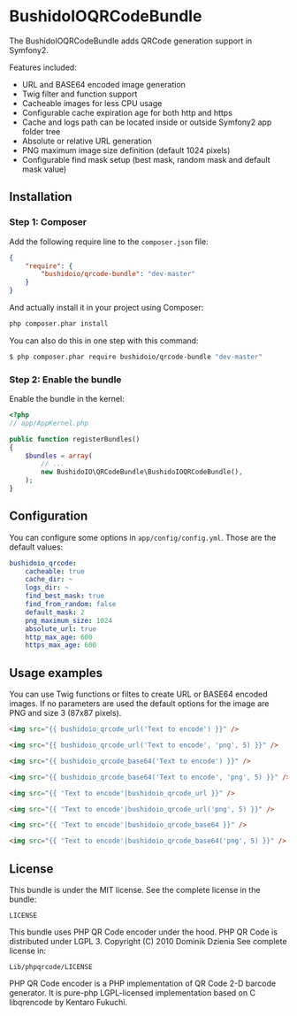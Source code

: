BushidoIOQRCodeBundle
=====================

The BushidoIOQRCodeBundle adds QRCode generation support in Symfony2.

Features included:

- URL and BASE64 encoded image generation
- Twig filter and function support
- Cacheable images for less CPU usage
- Configurable cache expiration age for both http and https
- Cache and logs path can be located inside or outside Symfony2 app folder tree
- Absolute or relative URL generation
- PNG maximum image size definition (default 1024 pixels)
- Configurable find mask setup (best mask, random mask and default mask value)

Installation
------------
### Step 1: Composer
Add the following require line to the `composer.json` file:
``` json
{
    "require": {
        "bushidoio/qrcode-bundle": "dev-master"
    }
}
```
And actually install it in your project using Composer:
``` bash
php composer.phar install
```
You can also do this in one step with this command:
``` bash
$ php composer.phar require bushidoio/qrcode-bundle "dev-master"
```

### Step 2: Enable the bundle

Enable the bundle in the kernel:

``` php
<?php
// app/AppKernel.php

public function registerBundles()
{
    $bundles = array(
        // ...
        new BushidoIO\QRCodeBundle\BushidoIOQRCodeBundle(),
    );
}
```

Configuration
-------------
You can configure some options in `app/config/config.yml`. Those are the default
values:

``` yaml
bushidoio_qrcode:
    cacheable: true
    cache_dir: ~
    logs_dir: ~
    find_best_mask: true
    find_from_random: false
    default_mask: 2
    png_maximum_size: 1024
    absolute_url: true
    http_max_age: 600
    https_max_age: 600
```

Usage examples
--------------
You can use Twig functions or filtes to create URL or BASE64 encoded images.
If no parameters are used the default options for the image are PNG and size 3
(87x87 pixels).

``` html
<img src="{{ bushidoio_qrcode_url('Text to encode') }}" />

<img src="{{ bushidoio_qrcode_url('Text to encode', 'png', 5) }}" />

<img src="{{ bushidoio_qrcode_base64('Text to encode') }}" />

<img src="{{ bushidoio_qrcode_base64('Text to encode', 'png', 5) }}" />

<img src="{{ 'Text to encode'|bushidoio_qrcode_url }}" />

<img src="{{ 'Text to encode'|bushidoio_qrcode_url('png', 5) }}" />

<img src="{{ 'Text to encode'|bushidoio_qrcode_base64 }}" />

<img src="{{ 'Text to encode'|bushidoio_qrcode_base64('png', 5) }}" />
```

License
-------

This bundle is under the MIT license. See the complete license in the bundle:

    LICENSE

This bundle uses PHP QR Code encoder under the hood. PHP QR Code is distributed
under LGPL 3. Copyright (C) 2010 Dominik Dzienia <deltalab at poczta dot fm>
See complete license in:

    Lib/phpqrcode/LICENSE

PHP QR Code encoder is a PHP implementation of QR Code 2-D barcode generator.
It is pure-php LGPL-licensed implementation based on C libqrencode by Kentaro
Fukuchi.
